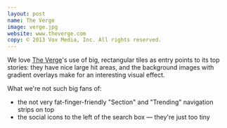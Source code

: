 ```yaml
---
layout: post
name: The Verge
image: verge.jpg
website: www.theverge.com
copy: © 2013 Vox Media, Inc. All rights reserved.
---
```

We love [The Verge](http://theverge.com/)'s use of big, rectangular tiles as entry points to its top stories: they have nice large hit areas, and the background images with gradient overlays make for an interesting visual effect.

What we're not such big fans of:

* the not very fat-finger-friendly "Section" and "Trending" navigation strips on top
* the social icons to the left of the search box — they're just too tiny